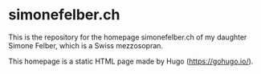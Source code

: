 # simonefelber.ch

This is the repository for the homepage simonefelber.ch of my daughter Simone Felber, which is a Swiss mezzosopran.

This homepage is a static HTML page made by Hugo (https://gohugo.io/).

